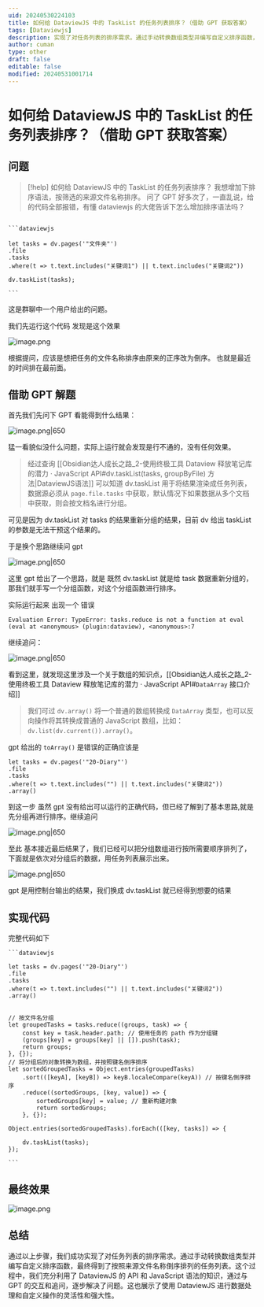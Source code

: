 ```yaml
---
uid: 20240530224103
title: 如何给 DataviewJS 中的 TaskList 的任务列表排序？（借助 GPT 获取答案）
tags: [Dataviewjs]
description: 实现了对任务列表的排序需求。通过手动转换数组类型并编写自定义排序函数，最终得到了按照来源文件名称倒序排列的任务列表
author: cuman
type: other
draft: false
editable: false
modified: 20240531001714
---
```


# 如何给 DataviewJS 中的 TaskList 的任务列表排序？（借助 GPT 获取答案）

## 问题

> [!help] 如何给 DataviewJS 中的 TaskList 的任务列表排序？
> 我想增加下排序语法，按筛选的来源文件名称排序。 问了 GPT 好多次了，一直乱说，给的代码全部报错，有懂 dataviewjs 的大佬告诉下怎么增加排序语法吗？

````

```dataviewjs

let tasks = dv.pages('"文件夹"') 
.file
.tasks
.where(t => t.text.includes("关键词1") || t.text.includes("关键词2")) 

dv.taskList(tasks);

```
````

这是群聊中一个用户给出的问题。

我们先运行这个代码 发现是这个效果

![image.png](https://cdn.pkmer.cn/images/202405302323119.png!pkmer)

根据提问，应该是想把任务的文件名称排序由原来的正序改为倒序。 也就是最近的时间排在最前面。

## 借助 GPT 解题

首先我们先问下 GPT 看能得到什么结果：

![image.png|650](https://cdn.pkmer.cn/images/202405302252754.png!pkmer)

猛一看貌似没什么问题，实际上运行就会发现是行不通的，没有任何效果。

> 经过查询 [[Obsidian达人成长之路_2-使用终极工具 Dataview 释放笔记库的潜力 · JavaScript API#dv.taskList(tasks, groupByFile) 方法|DataviewJS语法]] 可以知道 dv.taskList 用于将结果渲染成任务列表，数据源必须从 `page.file.tasks` 中获取，默认情况下如果数据从多个文档中获取，则会按文档名进行分组。

可见是因为 dv.taskList 对 tasks 的结果重新分组的结果，目前 dv 给出 taskList 的参数是无法干预这个结果的。

于是换个思路继续问 gpt

![image.png|650](https://cdn.pkmer.cn/images/202405302335386.png!pkmer)

这里 gpt 给出了一个思路，就是 既然 dv.taskList 就是给 task 数据重新分组的，那我们就手写一个分组函数，对这个分组函数进行排序。

实际运行起来 出现一个 错误

`Evaluation Error: TypeError: tasks.reduce is not a function at eval (eval at <anonymous> (plugin:dataview), <anonymous>:7`

继续追问：

![image.png|650](https://cdn.pkmer.cn/images/202405302339156.png!pkmer)

看到这里，就发现这里涉及一个关于数组的知识点，[[Obsidian达人成长之路_2-使用终极工具 Dataview 释放笔记库的潜力 · JavaScript API#`DataArray` 接口介绍]]

> 我们可过 `dv.array()` 将一个普通的数组转换成 `DataArray` 类型，也可以反向操作将其转换成普通的 JavaScript 数组，比如：`dv.list(dv.current()).array()`。

gpt 给出的 `toArray()` 是错误的正确应该是

````
let tasks = dv.pages('"20-Diary"') 
.file
.tasks
.where(t => t.text.includes("") || t.text.includes("关键词2")) 
.array()
````

到这一步 虽然 gpt 没有给出可以运行的正确代码，但已经了解到了基本思路,就是先分组再进行排序。继续追问

![image.png|650](https://cdn.pkmer.cn/images/202405310004633.png!pkmer)

至此 基本接近最后结果了，我们已经可以把分组数组进行按所需要顺序排列了，下面就是依次对分组后的数据，用任务列表展示出来。

![image.png|650](https://cdn.pkmer.cn/images/202405310007649.png!pkmer)

gpt 是用控制台输出的结果，我们换成 dv.taskList 就已经得到想要的结果

## 实现代码

完整代码如下

````
```dataviewjs

let tasks = dv.pages('"20-Diary"') 
.file
.tasks
.where(t => t.text.includes("") || t.text.includes("关键词2")) 
.array()

 
// 按文件名分组
let groupedTasks = tasks.reduce((groups, task) => {
    const key = task.header.path; // 使用任务的 path 作为分组键
    (groups[key] = groups[key] || []).push(task);
    return groups;
}, {});
// 将分组后的对象转换为数组，并按照键名倒序排序
let sortedGroupedTasks = Object.entries(groupedTasks)
    .sort(([keyA], [keyB]) => keyB.localeCompare(keyA)) // 按键名倒序排序
    .reduce((sortedGroups, [key, value]) => {
        sortedGroups[key] = value; // 重新构建对象
        return sortedGroups;
    }, {});

Object.entries(sortedGroupedTasks).forEach(([key, tasks]) => {

    dv.taskList(tasks);
});

```
````

## 最终效果

![image.png](https://cdn.pkmer.cn/images/202405310009771.png!pkmer)

## 总结

通过以上步骤，我们成功实现了对任务列表的排序需求。通过手动转换数组类型并编写自定义排序函数，最终得到了按照来源文件名称倒序排列的任务列表。这个过程中，我们充分利用了 DataviewJS 的 API 和 JavaScript 语法的知识，通过与 GPT 的交互和追问，逐步解决了问题。这也展示了使用 DataviewJS 进行数据处理和自定义操作的灵活性和强大性。
